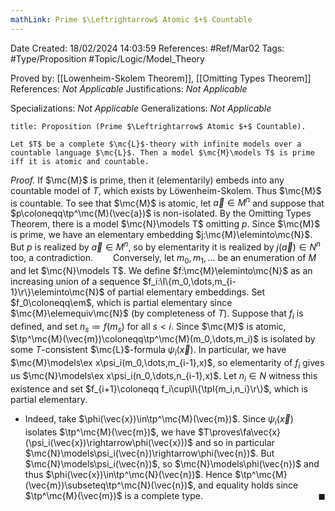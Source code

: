 ```yaml
---
mathLink: Prime $\Leftrightarrow$ Atomic $+$ Countable
---
```


<div class="topSpace"></div>

Date Created: 18/02/2024 14:03:59
References: #Ref/Mar02
Tags: #Type/Proposition #Topic/Logic/Model_Theory

Proved by: [[Lowenheim-Skolem Theorem]], [[Omitting Types Theorem]]
References: <i>Not Applicable</i>
Justifications: <i>Not Applicable</i>

Specializations: <i>Not Applicable</i>
Generalizations: <i>Not Applicable</i>

``` ad-Proposition
title: Proposition (Prime $\Leftrightarrow$ Atomic $+$ Countable).

Let $T$ be a complete $\mc{L}$-theory with infinite models over a countable language $\mc{L}$. Then a model $\mc{M}\models T$ is prime iff it is atomic and countable.

```

<i>Proof.</i> If $\mc{M}$ is prime, then it (elementarily) embeds into any countable model of $T$, which exists by Löwenheim-Skolem. Thus $\mc{M}$ is countable. To see that $\mc{M}$ is atomic, let $\vec{a}\in M^n$ and suppose that $p\coloneqq\tp^\mc{M}(\vec{a})$ is non-isolated. By the Omitting Types Theorem, there is a model $\mc{N}\models T$ omitting $p$. Since $\mc{M}$ is prime, we have an elementary embedding $j:\mc{M}\eleminto\mc{N}$. But $p$ is realized by $\vec{a}\in M^n$, so by elementarity it is realized by $j(\vec{a})\in N^n$ too, a contradiction.
&emsp;&emsp;Conversely, let $m_0,m_1,\dots$ be an enumeration of $M$ and let $\mc{N}\models T$. We define $f:\mc{M}\eleminto\mc{N}$ as an increasing union of a sequence $f_i:\l\{m_0,\dots,m_{i-1}\r\}\eleminto\mc{N}$ of partial elementary embeddings. Set $f_0\coloneqq\em$, which is partial elementary since $\mc{M}\elemequiv\mc{N}$ (by completeness of $T$). Suppose that $f_i$ is defined, and set $n_s\coloneqq f(m_s)$ for all $s<i$. Since $\mc{M}$ is atomic, $\tp^\mc{M}(\vec{m})\coloneqq\tp^\mc{M}(m_0,\dots,m_i)$ is isolated by some $T$-consistent $\mc{L}$-formula $\psi_i(\vec{x})$. In particular, we have $\mc{M}\models\ex x\psi_i(m_0,\dots,m_{i-1},x)$, so elementarity of $f_i$ gives us $\mc{N}\models\ex x\psi_i(n_0,\dots,n_{i-1},x)$. Let $n_i\in N$ witness this existence and set $f_{i+1}\coloneqq f_i\cup\l\{\tpl{m_i,n_i}\r\}$, which is partial elementary.
* Indeed, take $\phi(\vec{x})\in\tp^\mc{M}(\vec{m})$. Since $\psi_i(\vec{x})$ isolates $\tp^\mc{M}(\vec{m})$, we have $T\proves\fa\vec{x}(\psi_i(\vec{x})\rightarrow\phi(\vec{x}))$ and so in particular $\mc{N}\models\psi_i(\vec{n})\rightarrow\phi(\vec{n})$. But $\mc{N}\models\psi_i(\vec{n})$, so $\mc{N}\models\phi(\vec{n})$ and thus $\phi(\vec{x})\in\tp^\mc{N}(\vec{n})$. Hence $\tp^\mc{M}(\vec{m})\subseteq\tp^\mc{N}(\vec{n})$, and equality holds since $\tp^\mc{M}(\vec{m})$ is a complete type.<span style="float:right;">$\blacksquare$</span>
